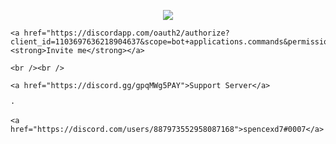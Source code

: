 <p align="center">

 

<p align="center">

<img src="https://cdn.discordapp.com/avatars/1103697636218904637/dfb49ad48d04d712428d47eb233d4587.png?size=1024">
</p>

  <p align="center">

    <a href="https://discordapp.com/oauth2/authorize?client_id=1103697636218904637&scope=bot+applications.commands&permissions=268561646"><strong>Invite me</strong></a>

    <br /><br />

    <a href="https://discord.gg/gpqMWg5PAY">Support Server</a>

    ·

    <a href="https://discord.com/users/887973552958087168">spencexd7#0007</a>

  </p>

</p>
